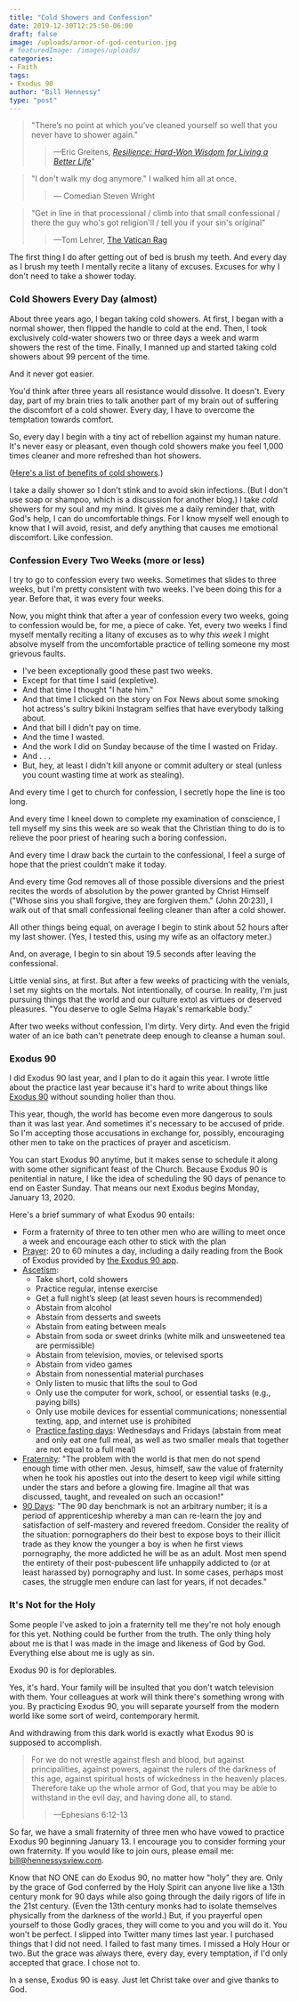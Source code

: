 ```yaml
---
title: "Cold Showers and Confession"
date: 2019-12-30T12:25:50-06:00
draft: false
image: /uploads/armor-of-god-centurion.jpg
# featuredImage: /images/uploads/
categories:
- Faith
tags:
- Exodus 90
author: "Bill Hennessy"
type: "post"
---
```


> "There’s no point at which you’ve cleaned yourself so well that you never have to shower again." 
>> —Eric Greitens, [*Resilience: Hard-Won Wisdom for Living a Better Life*](https://www.amazon.com/Resilience-Hard-Won-Wisdom-Living-Better-ebook/dp/B00LZ7GSNU/ref=sr_1_1?keywords=eric+greitens&qid=1577725265&sr=8-1)"

> "I don't walk my dog anymore." I walked him all at once.
>> — Comedian Steven Wright

> "Get in line in that processional / climb into that small confessional / there the guy who's got religion'll / tell you if your sin's original"
>> —Tom Lehrer, [The Vatican Rag](https://www.youtube.com/watch?v=pvhYqeGp_Do)

The first thing I do after getting out of bed is brush my teeth. And every day as I brush my teeth I mentally recite a litany of excuses. Excuses for why I don't need to take a shower today. 

### Cold Showers Every Day (almost)

About three years ago, I began taking cold showers. At first, I began with a normal shower, then flipped the handle to cold at the end. Then, I took exclusively cold-water showers two or three days a week and warm showers the rest of the time. Finally, I manned up and started taking cold showers about 99 percent of the time. 

And it never got easier.

You'd think after three years all resistance would dissolve. It doesn't. Every day, part of my brain tries to talk another part of my brain out of suffering the discomfort of a cold shower. Every day, I have to overcome the temptation towards comfort. 

So, every day I begin with a tiny act of rebellion against my human nature. It's never easy or pleasant, even though cold showers make you feel 1,000 times cleaner and more refreshed than hot showers. 

([Here's a list of benefits of cold showers](https://www.menprovement.com/benefits-of-cold-showers/).)

I take a daily shower so I don't stink and to avoid skin infections. (But I don't use soap or shampoo, which is a discussion for another blog.) I take *cold* showers for my soul and my mind. It gives me a daily reminder that, with God's help, I can do uncomfortable things. For I know myself well enough to know that I will avoid, resist, and defy anything that causes me emotional discomfort. Like confession.

### Confession Every Two Weeks (more or less)

I try to go to confession every two weeks. Sometimes that slides to three weeks, but I'm pretty consistent with two weeks. I've been doing this for a year. Before that, it was every four weeks. 

Now, you might think that after a year of confession every two weeks, going to confession would be, for me, a piece of cake. Yet, every two weeks I find myself mentally reciting a litany of excuses as to why *this week* I might absolve myself from the uncomfortable practice of telling someone my most grievous faults. 

* I've been exceptionally good these past two weeks.
* Except for that time I said (expletive).
* And that time I thought "I hate him."
* And that time I clicked on the story on Fox News about some smoking hot actress's sultry bikini Instagram selfies that have everybody talking about.
* And that bill I didn't pay on time.
* And the time I wasted.
* And the work I did on Sunday because of the time I wasted on Friday. 
* And . . . 
* But, hey, at least I didn't kill anyone or commit adultery or steal (unless you count wasting time at work as stealing). 

And every time I get to church for confession, I secretly hope the line is too long. 

And every time I kneel down to complete my examination of conscience, I tell myself my sins this week are so weak that the Christian thing to do is to relieve the poor priest of hearing such a boring confession.

And every time I draw back the curtain to the confessional, I feel a surge of hope that the priest couldn't make it today.

And every time God removes all of those possible diversions and the priest recites the words of absolution by the power granted by Christ Himself ("Whose sins you shall forgive, they are forgiven them." (John 20:23)), I walk out of that small confessional feeling cleaner than after a cold shower.

All other things being equal, on average I begin to stink about 52 hours after my last shower. (Yes, I tested this, using my wife as an olfactory meter.) 

And, on average, I begin to sin about 19.5 seconds after leaving the confessional. 

Little venial sins, at first. But after a few weeks of practicing with the venials, I set my sights on the mortals. Not intentionally, of course. In reality, I'm just pursuing things that the world and our culture extol as virtues or deserved pleasures. "You deserve to ogle Selma Hayak's remarkable body." 

After two weeks without confession, I'm dirty. Very dirty. And even the frigid water of an ice bath can't penetrate deep enough to cleanse a human soul. 

### Exodus 90

I did Exodus 90 last year, and I plan to do it again this year. I wrote little about the practice last year because it's hard to write about things like [Exodus 90](https://exodus90.com/) without sounding holier than thou. 

This year, though, the world has become even more dangerous to souls than it was last year. And sometimes it's necessary to be accused of pride. So I'm accepting those accusations in exchange for, possibly, encouraging other men to take on the practices of prayer and asceticism.

You can start Exodus 90 anytime, but it makes sense to schedule it along with some other significant feast of the Church. Because Exodus 90 is penitential in nature, I like the idea of scheduling the 90 days of penance to end on Easter Sunday. That means our next Exodus begins Monday, January 13, 2020. 

Here's a brief summary of what Exodus 90 entails:

* Form a fraternity of three to ten other men who are willing to meet once a week and encourage each other to stick with the plan
* [Prayer](https://exodus90.com/how-it-works/#prayer): 20 to 60 minutes a day, including a daily reading from the Book of Exodus provided by [the Exodus 90 app](https://apps.apple.com/us/app/exodus-90/id1448034275#?platform=iphone). 
* [Ascetism](https://exodus90.com/how-it-works/#asceticism):
	- Take short, cold showers
	- Practice regular, intense exercise
	- Get a full night’s sleep (at least seven hours is recommended)
	- Abstain from alcohol
	- Abstain from desserts and sweets
	- Abstain from eating between meals
	- Abstain from soda or sweet drinks (white milk and unsweetened tea are permissible)
	- Abstain from television, movies, or televised sports
	- Abstain from video games
	- Abstain from nonessential material purchases
	- Only listen to music that lifts the soul to God
	- Only use the computer for work, school, or essential tasks (e.g., paying bills)
	- Only use mobile devices for essential communications; nonessential texting, app, and internet use is prohibited
	- [Practice fasting days](https://www.hennessysview.com/posts/2019/spring-cleaning-for-the-soul/): Wednesdays and Fridays (abstain from meat and only eat one full meal, as well as two smaller meals that together are not equal to a full meal)
* [Fraternity](https://exodus90.com/how-it-works/#fraternity): "The problem with the world is that men do not spend enough time with other men. Jesus, himself, saw the value of fraternity when he took his apostles out into the desert to keep vigil while sitting under the stars and before a glowing fire. Imagine all that was discussed, taught, and revealed on such an occasion!"
* [90 Days](https://exodus90.com/how-it-works/#days90): "The 90 day benchmark is not an arbitrary number; it is a period of apprenticeship whereby a man can re-learn the joy and satisfaction of self-mastery and revered freedom. Consider the reality of the situation: pornographers do their best to expose boys to their illicit trade as they know the younger a boy is when he first views pornography, the more addicted he will be as an adult. Most men spend the entirety of their post-pubescent life unhappily addicted to (or at least harassed by) pornography and lust. In some cases, perhaps most cases, the struggle men endure can last for years, if not decades."

### It's Not for the Holy

Some people I've asked to join a fraternity tell me they're not holy enough for this yet. Nothing could be further from the truth. The only thing holy about me is that I was made in the image and likeness of God by God. Everything else about me is ugly as sin. 

Exodus 90 is for deplorables. 

Yes, it's hard. Your family will be insulted that you don't watch television with them. Your colleagues at work will think there's something wrong with you. By practicing Exodus 90, you will separate yourself from the modern world like some sort of weird, contemporary hermit. 

And withdrawing from this dark world is exactly what Exodus 90 is supposed to accomplish. 

> For we do not wrestle against flesh and blood, but against principalities, against powers, against the rulers of the darkness of this age, against spiritual hosts of wickedness in the heavenly places. Therefore take up the whole armor of God, that you may be able to withstand in the evil day, and having done all, to stand. 
>> —Ephesians 6:12-13

So far, we have a small fraternity of three men who have vowed to practice Exodus 90 beginning January 13. I encourage you to consider forming your own fraternity. If you would like to join ours, please email me: bill@hennessysview.com. 

Know that NO ONE can do Exodus 90, no matter how "holy" they are. Only by the grace of God conferred by the Holy Spirit can anyone live like a 13th century monk for 90 days while also going through the daily rigors of life in the 21st century. (Even the 13th century monks had to isolate themselves physically from the darkness of the world.) But, if you prayerful open yourself to those Godly graces, they will come to you and you will do it. You won't be perfect. I slipped into Twitter many times last year. I purchased things that I did not need. I failed to fast many times. I missed a Holy Hour or two. But the grace was always there, every day, every temptation, if I'd only accepted that grace. I chose not to.

In a sense, Exodus 90 is easy. Just let Christ take over and give thanks to God. 
